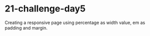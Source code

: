 # 21-challenge-day5
Creating a responsive page using percentage as width value, em as padding and margin.

